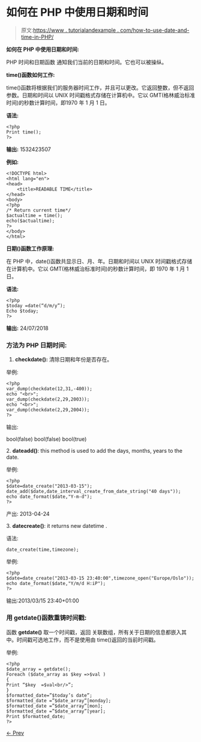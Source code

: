 # 如何在 PHP 中使用日期和时间

> 原文:[https://www . tutorialandexample . com/how-to-use-date-and-time-in-PHP/](https://www.tutorialandexample.com/how-to-use-date-and-time-in-php/)

**如何在 PHP 中使用日期和时间:**

PHP 时间和日期函数  通知我们当前的日期和时间。它也可以被操纵。

**time()函数如何工作:**

time()函数将根据我们的服务器时间工作，并且可以更改。它返回整数，但不返回参数。日期和时间以 UNIX 时间戳格式存储在计算机中。它以 GMT(格林威治标准时间)的秒数计算时间，即1970 年 1 月 1 日。

**语法:**

```
<?php
Print time();
?>
```

**输出:** 1532423507

**例如:**

```
<!DOCTYPE html>
<html lang="en">
<head>
    <title>READABLE TIME</title>
</head>
<body>
<?php
/* Return current time*/
$actualtime = time();
echo($actualtime);
?>
</body>
</html>
```

**日期()函数工作原理:**

在 PHP 中，date()函数共显示日、月、年。日期和时间以 UNIX 时间戳格式存储在计算机中。它以 GMT(格林威治标准时间)的秒数计算时间，即 1970 年 1 月 1 日。

**语法:**

```
<?php
$today =date(“d/m/y”);
Echo $today;
?>
```

**输出:** 24/07/2018

### **方法为 PHP 日期时间:**

1.  **checkdate():** 清除日期和年份是否存在。

举例:

```
<?php
var_dump(checkdate(12,31,-400));
echo "<br>";
var_dump(checkdate(2,29,2003));
echo "<br>";
var_dump(checkdate(2,29,2004));
?>
```

输出:

bool(false) bool(false) bool(true)

2\. **dateadd()**: this method is used to add the days, months, years to the date.

举例:

```
<?php
$date=date_create("2013-03-15");
date_add($date,date_interval_create_from_date_string("40 days"));
echo date_format($date,"Y-m-d");
?>
```

产出: 2013-04-24

3\. **datecreate()**: it returns new datetime .

语法:

```
date_create(time,timezone);

```

举例:

```
<?php
$date=date_create("2013-03-15 23:40:00",timezone_open("Europe/Oslo"));
echo date_format($date,"Y/m/d H:iP");
?>
```

输出:2013/03/15 23:40+01:00

### **用 getdate()函数重铸时间戳:**

函数 **getdate()** 取一个时间戳，返回  关联数组，所有关于日期的信息都嵌入其中。时间戳可选地工作，而不是使用由 time()返回的当前时间戳。

举例:

```
<?php
$date_array = getdate();
Foreach ($date_array as $key =>$val )
{
Print “$key  =$val<br/>”;
}
$formatted_date=”$today’s date”;
$formatted_date =”$date_array”[monday];
$formatted_date =”$date_array”[mon];
$formatted_date =”$date_array”[year];
Print $formatted_date;
?>
```

[← Prev](https://www.tutorialandexample.com/how-to-use-date-and-time-in-php)